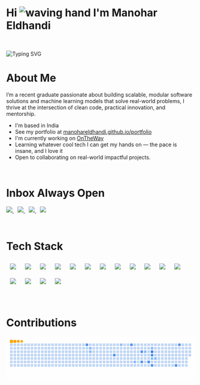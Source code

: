 <!-- Profile Header -->
<h1 align="left">
  Hi <img src="https://user-images.githubusercontent.com/18350557/176309783-0785949b-9127-417c-8b55-ab5a4333674e.gif" height="30" width="30" style="margin-bottom: -5px;" alt="waving hand" />
  I'm Manohar Eldhandi
</h1>

<br>
<p align="left">
   <img src="https://readme-typing-svg.herokuapp.com?font=Fira+Code&weight=600&size=40&duration=3000&pause=1000&Center=true&vCenter=true&color=2780F7&width=800&height=70&lines=Backend+Developer+...;Machine+Learning+Enthusiast+...;Life+Long+Learner+...;Brewing+ideas+%26+code+24%2F7+..." alt="Typing SVG" />
</p>

<h1 align="left" >About Me</h1>

I’m a recent graduate passionate about building scalable, modular software solutions and machine learning models that solve real-world problems, I thrive at the intersection of clean code, practical innovation, and mentorship.

- I'm based in India  
- See my portfolio at [manohareldhandi.github.io/portfolio](http://manohareldhandi.github.io/portfolio/)  
- I'm currently working on [OnTheWay](https://github.com/ManoharEldhandi/ontheway-backend)  
- Learning whatever cool tech I can get my hands on — the pace is insane, and I love it
- Open to collaborating on real-world impactful projects.
<br>
<h1 align="left">Inbox Always Open</h1>

<p align="left">
  <a href="mailto:manohar.eldhandi@outlook.com" target="_blank" style="margin-right: 10px;">
    <img src="https://img.shields.io/static/v1?message=Outlook&logo=microsoft-outlook&label=&color=0078D4&logoColor=white&style=for-the-badge" height="35" />
  </a>

  <a href="mailto:manohareldhandi@gmail.com" target="_blank" style="margin-right: 10px;">
    <img src="https://img.shields.io/static/v1?message=Gmail&logo=gmail&label=&color=D14836&logoColor=white&style=for-the-badge" height="35"/>
  </a>

  <a href="https://www.linkedin.com/in/manohar-eldhandi-baa016264/" target="_blank" style="margin-right: 10px;">
    <img src="https://img.shields.io/static/v1?message=LinkedIn&logo=linkedin&label=&color=0077B5&logoColor=white&style=for-the-badge" height="35"/>
  </a>

  <a href="https://www.instagram.com/manohar_eldhandi/" target="_blank" style="margin-right: 10px;">
    <img src="https://img.shields.io/static/v1?message=Instagram&logo=instagram&label=&color=E4405F&logoColor=white&style=for-the-badge" height="35"/>
  </a>
</p>
<br>
<h1 align="left">Tech Stack</h1>

<div align="left">
  <img src="https://cdn.jsdelivr.net/gh/devicons/devicon/icons/java/java-original-wordmark.svg" height="50" style="margin: 10px;" />
  <img src="https://cdn.jsdelivr.net/gh/devicons/devicon/icons/python/python-original-wordmark.svg" height="50" style="margin: 10px;" />
  <img src="https://cdn.jsdelivr.net/gh/devicons/devicon/icons/c/c-original.svg" height="50" style="margin: 10px;" />
  <img src="https://cdn.jsdelivr.net/gh/devicons/devicon/icons/go/go-original-wordmark.svg" height="50" style="margin: 10px;" />
  <img src="https://cdn.jsdelivr.net/gh/devicons/devicon/icons/mysql/mysql-original-wordmark.svg" height="50" style="margin: 10px;" />
  <img src="https://cdn.jsdelivr.net/gh/devicons/devicon/icons/django/django-plain.svg" height="50" style="margin: 10px;" />
  <img src="https://cdn.jsdelivr.net/gh/devicons/devicon/icons/spring/spring-original.svg" height="50" style="margin: 10px;" />
  <img src="https://cdn.jsdelivr.net/gh/devicons/devicon/icons/nodejs/nodejs-plain-wordmark.svg" height="50" style="margin: 10px;" />
  <img src="https://cdn.jsdelivr.net/gh/devicons/devicon/icons/javascript/javascript-original.svg" height="50" style="margin: 10px;" />
  <img src="https://cdn.jsdelivr.net/gh/devicons/devicon/icons/html5/html5-original.svg" height="50" style="margin: 10px;" />
  <img src="https://cdn.jsdelivr.net/gh/devicons/devicon/icons/css3/css3-original.svg" height="50" style="margin: 10px;" />
  <img src="https://cdn.jsdelivr.net/gh/devicons/devicon/icons/tensorflow/tensorflow-original.svg" height="50" style="margin: 10px;" />
  <img src="https://cdn.jsdelivr.net/gh/devicons/devicon/icons/pytorch/pytorch-original.svg" height="50" style="margin: 10px;" />
  <img src="https://cdn.jsdelivr.net/gh/devicons/devicon/icons/amazonwebservices/amazonwebservices-line-wordmark.svg" height="50" style="margin: 10px;" />
  <img src="https://cdn.jsdelivr.net/gh/devicons/devicon/icons/canva/canva-original.svg" height="50" style="margin: 10px;" />
  <img src="https://cdn.jsdelivr.net/gh/devicons/devicon/icons/kaggle/kaggle-original.svg" height="50" style="margin: 10px;" />
</div>
<br>
<br>
<h1 align="left" >Contributions</h1>

<picture align="left">
  <source media="(prefers-color-scheme: dark)" srcset="https://raw.githubusercontent.com/ManoharEldhandi/ManoharEldhandi/output/github-snake-dark.svg" />
  <img alt="github-snake" src="https://raw.githubusercontent.com/ManoharEldhandi/ManoharEldhandi/output/ocean.gif" />
</picture>
